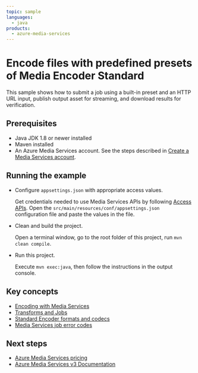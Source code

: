```yaml
---
topic: sample
languages:
  - java
products:
  - azure-media-services
---
```


# Encode files with predefined presets of Media Encoder Standard

This sample shows how to submit a job using a built-in preset and an HTTP URL input, publish output asset for streaming, and download results for verification.

## Prerequisites

* Java JDK 1.8 or newer installed
* Maven installed
* An Azure Media Services account. See the steps described in [Create a Media Services account](https://docs.microsoft.com/azure/media-services/latest/create-account-cli-quickstart).

## Running the example

* Configure `appsettings.json` with appropriate access values.

    Get credentials needed to use Media Services APIs by following [Access APIs](https://docs.microsoft.com/azure/media-services/latest/access-api-cli-how-to). Open the `src/main/resources/conf/appsettings.json` configuration file and paste the values in the file.
* Clean and build the project.

    Open a terminal window, go to the root folder of this project, run `mvn clean compile`.
* Run this project.

    Execute `mvn exec:java`, then follow the instructions in the output console.

## Key concepts

* [Encoding with Media Services](https://docs.microsoft.com/azure/media-services/latest/encoding-concept)
* [Transforms and Jobs](https://docs.microsoft.com/azure/media-services/latest/transforms-jobs-concept)
* [Standard Encoder formats and codecs](https://docs.microsoft.com/azure/media-services/latest/media-encoder-standard-formats)
* [Media Services job error codes](https://docs.microsoft.com/azure/media-services/latest/job-error-codes)

## Next steps

* [Azure Media Services pricing](https://azure.microsoft.com/pricing/details/media-services/)
* [Azure Media Services v3 Documentation](https://docs.microsoft.com/azure/media-services/latest/)

